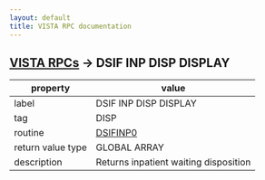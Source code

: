 ```yaml
---
layout: default
title: VISTA RPC documentation
---
```




## [VISTA RPCs](TableOfContent.md) &#8594; DSIF INP DISP DISPLAY 

 property | value 
--- | --- 
 label | DSIF INP DISP DISPLAY
 tag | DISP
 routine | [DSIFINP0](http://code.osehra.org/dox/Routine_DSIFINP0_source.html)
 return value type | GLOBAL ARRAY
 description | Returns inpatient waiting disposition